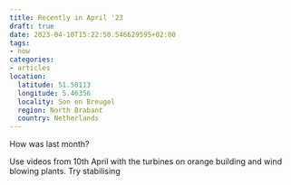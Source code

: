 ```yaml
---
title: Recently in April '23
draft: true
date: 2023-04-10T15:22:50.546629595+02:00
tags:
- now
categories:
- articles
location:
  latitude: 51.50113
  longitude: 5.46356
  locality: Son en Breugel
  region: North Brabant
  country: Netherlands
---
```


How was last month?

Use videos from 10th April with the turbines on orange building and wind blowing plants. Try stabilising
